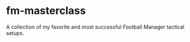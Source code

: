# fm-masterclass
A collection of my favorite and most successful Football Manager tactical setups. 
